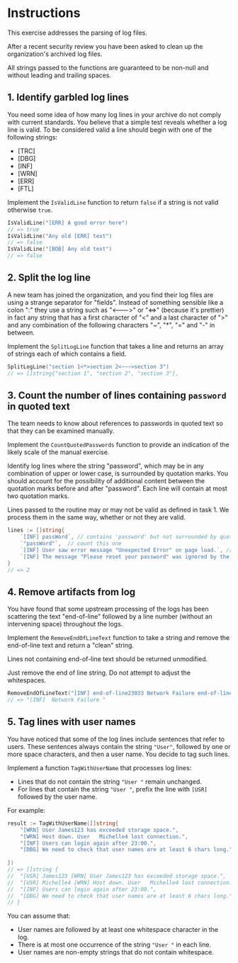 # Instructions

This exercise addresses the parsing of log files.

After a recent security review you have been asked to clean up the organization's archived log files.

All strings passed to the functions are guaranteed to be non-null and without leading and trailing spaces.

## 1. Identify garbled log lines

You need some idea of how many log lines in your archive do not comply with current standards.
You believe that a simple test reveals whether a log line is valid.
To be considered valid a line should begin with one of the following strings:

- [TRC]
- [DBG]
- [INF]
- [WRN]
- [ERR]
- [FTL]

Implement the `IsValidLine` function to return `false` if a string is not valid otherwise `true`.

```go 
IsValidLine("[ERR] A good error here")
// => true
IsValidLine("Any old [ERR] text")
// => false
IsValidLine("[BOB] Any old text")
// => false
```

## 2. Split the log line

A new team has joined the organization, and you find their log files are using a strange separator for "fields".
Instead of something sensible like a colon ":" they use a string such as "<--->" or "<=>" (because it's prettier) in fact any string that has a first character of "<" and a last character of ">" and any combination of the following characters "~", "\*", "=" and "-" in between.

Implement the `SplitLogLine` function that takes a line and returns an array of strings each of which contains a field.

```go
SplitLogLine("section 1<*>section 2<~~~>section 3")
// => []string{"section 1", "section 2", "section 3"},
```

## 3. Count the number of lines containing `password` in quoted text

The team needs to know about references to passwords in quoted text so that they can be examined manually.

Implement the `CountQuotedPasswords` function to provide an indication of the likely scale of the manual exercise.

Identify log lines where the string "password", which may be in any combination of upper or lower case, is surrounded by quotation marks.
You should account for the possibility of additional content between the quotation marks before and after "password".
Each line will contain at most two quotation marks.

Lines passed to the routine may or may not be valid as defined in task 1.
We process them in the same way, whether or not they are valid.

```go
lines := []string{
    `[INF] passWord`, // contains 'password' but not surrounded by quotation marks
    `"passWord"`,  // count this one
    `[INF] User saw error message "Unexpected Error" on page load.`, // does not contain 'password'
    `[INF] The message "Please reset your password" was ignored by the user`, // count this one 
}
// => 2
```

## 4. Remove artifacts from log

You have found that some upstream processing of the logs has been scattering the text "end-of-line" followed by a line number (without an intervening space) throughout the logs.

Implement the `RemoveEndOfLineText` function to take a string and remove the end-of-line text and return a "clean" string.

Lines not containing end-of-line text should be returned unmodified.

Just remove the end of line string. Do not attempt to adjust the whitespaces.

```go
RemoveEndOfLineText("[INF] end-of-line23033 Network Failure end-of-line27")
// => "[INF]  Network Failure "
```

## 5. Tag lines with user names

You have noticed that some of the log lines include sentences that refer to users.
These sentences always contain the string `"User"`, followed by one or more space characters, and then a user name.
You decide to tag such lines.

Implement a function `TagWithUserName` that processes log lines:

- Lines that do not contain the string `"User "` remain unchanged.
- For lines that contain the string `"User "`, prefix the line with `[USR]` followed by the user name.
 
For example:

```go
result := TagWithUserName([]string{
    "[WRN] User James123 has exceeded storage space.",
	"[WRN] Host down. User   Michelle4 lost connection.",
	"[INF] Users can login again after 23:00.",
	"[DBG] We need to check that user names are at least 6 chars long.",
     
}) 
// => []string {
//  "[USR] James123 [WRN] User James123 has exceeded storage space.",
//  "[USR] Michelle4 [WRN] Host down. User   Michelle4 lost connection.",
//  "[INF] Users can login again after 23:00.",
//  "[DBG] We need to check that user names are at least 6 chars long."
// }
```

You can assume that: 

- User names are followed by at least one whitespace character in the log.
- There is at most one occurrence of the string `"User "` in each line.
- User names are non-empty strings that do not contain whitespace.

 
